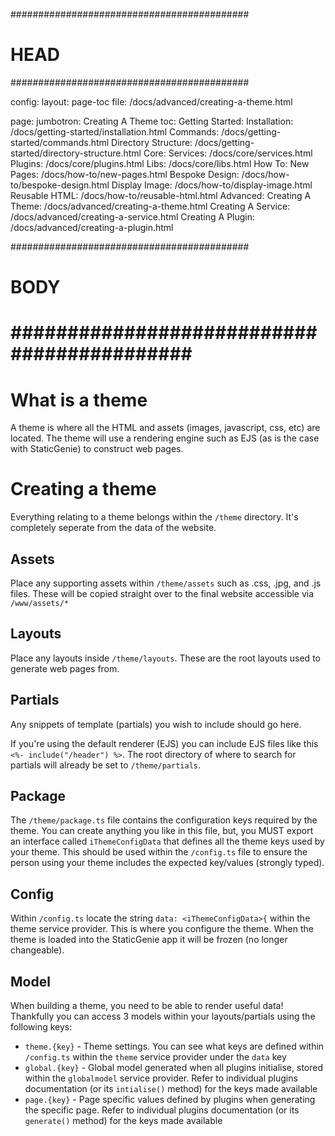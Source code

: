 ###########################################
# HEAD
###########################################

config: 
  layout: page-toc
  file: /docs/advanced/creating-a-theme.html

page: 
  jumbotron: Creating A Theme
  toc:
    Getting Started: 
      Installation: /docs/getting-started/installation.html
      Commands: /docs/getting-started/commands.html
      Directory Structure: /docs/getting-started/directory-structure.html
    Core:
      Services: /docs/core/services.html
      Plugins: /docs/core/plugins.html
      Libs: /docs/core/libs.html
    How To:
      New Pages: /docs/how-to/new-pages.html
      Bespoke Design: /docs/how-to/bespoke-design.html
      Display Image: /docs/how-to/display-image.html
      Reusable HTML: /docs/how-to/reusable-html.html
    Advanced:
      Creating A Theme: /docs/advanced/creating-a-theme.html
      Creating A Service: /docs/advanced/creating-a-service.html
      Creating A Plugin: /docs/advanced/creating-a-plugin.html

###########################################
# BODY
###########################################
=====

# What is a theme

A theme is where all the HTML and assets (images, javascript, css, etc) are located. The theme will use a rendering engine such as EJS (as is the case with StaticGenie) to construct web pages.

# Creating a theme

Everything relating to a theme belongs within the `/theme` directory. It's completely seperate from the data of the website.

## Assets

Place any supporting assets within `/theme/assets` such as .css, .jpg, and .js files. These will be copied straight over to the final website accessible via `/www/assets/*`

## Layouts

Place any layouts inside `/theme/layouts`. These are the root layouts used to generate web pages from.

## Partials

Any snippets of template (partials) you wish to include should go here. 

If you're using the default renderer (EJS) you can include EJS files like this `<%- include("/header") %>`. The root directory of where to search for partials will already be set to `/theme/partials`.

## Package

The `/theme/package.ts` file contains the configuration keys required by the theme. You can create anything you like in this file, but, you MUST export an interface called `iThemeConfigData` that defines all the theme keys used by your theme. This should be used within the `/config.ts` file to ensure the person using your theme includes the expected key/values (strongly typed).

## Config

Within `/config.ts` locate the string `data: <iThemeConfigData>{` within the theme service provider. This is where you configure the theme. When the theme is loaded into the StaticGenie app it will be frozen (no longer changeable).

## Model

When building a theme, you need to be able to render useful data! Thankfully you can access 3 models within your layouts/partials using the following keys:

- `theme.{key}` - Theme settings. You can see what keys are defined within `/config.ts` within the `theme` service provider under the `data` key
- `global.{key}` - Global model generated when all plugins initialise, stored within the `globalmodel` service provider. Refer to individual plugins documentation (or its `intialise()` method) for the keys made available
- `page.{key}` - Page specific values defined by plugins when generating the specific page. Refer to individual plugins documentation (or its `generate()` method) for the keys made available